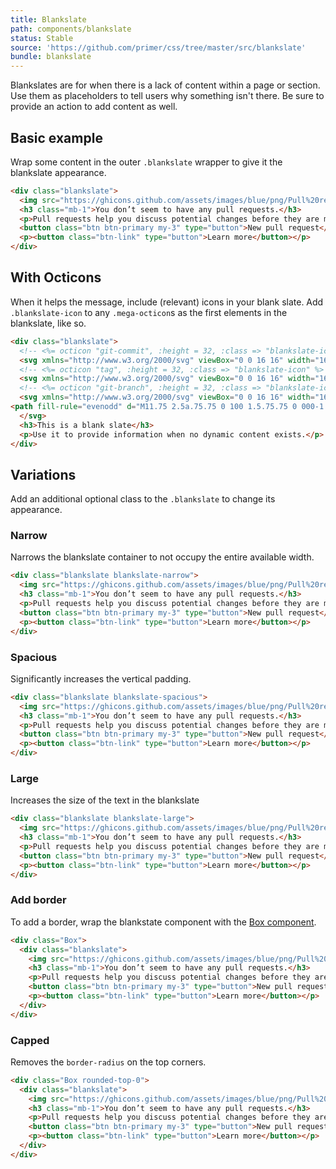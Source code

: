 ```yaml
---
title: Blankslate
path: components/blankslate
status: Stable
source: 'https://github.com/primer/css/tree/master/src/blankslate'
bundle: blankslate
---
```


Blankslates are for when there is a lack of content within a page or section. Use them as placeholders to tell users why something isn't there. Be sure to provide an action to add content as well.

## Basic example

Wrap some content in the outer `.blankslate` wrapper to give it the blankslate appearance.

```html live
<div class="blankslate">
  <img src="https://ghicons.github.com/assets/images/blue/png/Pull%20request.png" alt="" class="mb-3" />
  <h3 class="mb-1">You don’t seem to have any pull requests.</h3>
  <p>Pull requests help you discuss potential changes before they are merged into the base branch.</p>
  <button class="btn btn-primary my-3" type="button">New pull request</button>
  <p><button class="btn-link" type="button">Learn more</button></p>
</div>
```

## With Octicons

When it helps the message, include (relevant) icons in your blank slate. Add `.blankslate-icon` to any `.mega-octicon`s as the first elements in the blankslate, like so.

```html live
<div class="blankslate">
  <!-- <%= octicon "git-commit", :height = 32, :class => "blankslate-icon" %> -->
  <svg xmlns="http://www.w3.org/2000/svg" viewBox="0 0 16 16" width="16" height="16" class="octicon octicon-git-commit blankslate-icon" aria-hidden="true"><path fill-rule="evenodd" d="M10.5 7.75a2.5 2.5 0 11-5 0 2.5 2.5 0 015 0zm1.43.75a4.002 4.002 0 01-7.86 0H.75a.75.75 0 110-1.5h3.32a4.001 4.001 0 017.86 0h3.32a.75.75 0 110 1.5h-3.32z"></path></svg>
  <!-- <%= octicon "tag", :height = 32, :class => "blankslate-icon" %> -->
  <svg xmlns="http://www.w3.org/2000/svg" viewBox="0 0 16 16" width="16" height="16" class="octicon octicon-tag blankslate-icon" aria-hidden="true"><path fill-rule="evenodd" d="M2.5 7.775V2.75a.25.25 0 01.25-.25h5.025a.25.25 0 01.177.073l6.25 6.25a.25.25 0 010 .354l-5.025 5.025a.25.25 0 01-.354 0l-6.25-6.25a.25.25 0 01-.073-.177zm-1.5 0V2.75C1 1.784 1.784 1 2.75 1h5.025c.464 0 .91.184 1.238.513l6.25 6.25a1.75 1.75 0 010 2.474l-5.026 5.026a1.75 1.75 0 01-2.474 0l-6.25-6.25A1.75 1.75 0 011 7.775zM6 5a1 1 0 100 2 1 1 0 000-2z"></path></svg>
  <!-- <%= octicon "git-branch", :height = 32, :class => "blankslate-icon" %> -->
  <svg xmlns="http://www.w3.org/2000/svg" viewBox="0 0 16 16" width="16" height="16" class="octicon octicon-git-branch blankslate-icon" aria-hidden="true">
<path fill-rule="evenodd" d="M11.75 2.5a.75.75 0 100 1.5.75.75 0 000-1.5zm-2.25.75a2.25 2.25 0 113 2.122V6A2.5 2.5 0 0110 8.5H6a1 1 0 00-1 1v1.128a2.251 2.251 0 11-1.5 0V5.372a2.25 2.25 0 111.5 0v1.836A2.492 2.492 0 016 7h4a1 1 0 001-1v-.628A2.25 2.25 0 019.5 3.25zM4.25 12a.75.75 0 100 1.5.75.75 0 000-1.5zM3.5 3.25a.75.75 0 111.5 0 .75.75 0 01-1.5 0z"></path>
  </svg>
  <h3>This is a blank slate</h3>
  <p>Use it to provide information when no dynamic content exists.</p>
</div>
```

## Variations

Add an additional optional class to the `.blankslate` to change its appearance.

### Narrow

Narrows the blankslate container to not occupy the entire available width.

```html live
<div class="blankslate blankslate-narrow">
  <img src="https://ghicons.github.com/assets/images/blue/png/Pull%20request.png" alt="" class="mb-3" />
  <h3 class="mb-1">You don’t seem to have any pull requests.</h3>
  <p>Pull requests help you discuss potential changes before they are merged into the base branch.</p>
  <button class="btn btn-primary my-3" type="button">New pull request</button>
  <p><button class="btn-link" type="button">Learn more</button></p>
</div>
```

### Spacious

Significantly increases the vertical padding.

```html live
<div class="blankslate blankslate-spacious">
  <img src="https://ghicons.github.com/assets/images/blue/png/Pull%20request.png" alt="" class="mb-3" />
  <h3 class="mb-1">You don’t seem to have any pull requests.</h3>
  <p>Pull requests help you discuss potential changes before they are merged into the base branch.</p>
  <button class="btn btn-primary my-3" type="button">New pull request</button>
  <p><button class="btn-link" type="button">Learn more</button></p>
</div>
```

### Large

Increases the size of the text in the blankslate

```html live
<div class="blankslate blankslate-large">
  <img src="https://ghicons.github.com/assets/images/blue/png/Pull%20request.png" alt="" class="mb-3" />
  <h3 class="mb-1">You don’t seem to have any pull requests.</h3>
  <p>Pull requests help you discuss potential changes before they are merged into the base branch.</p>
  <button class="btn btn-primary my-3" type="button">New pull request</button>
  <p><button class="btn-link" type="button">Learn more</button></p>
</div>
```

### Add border

To add a border, wrap the blankstate component with the [Box component](/components/box).

```html live
<div class="Box">
  <div class="blankslate">
    <img src="https://ghicons.github.com/assets/images/blue/png/Pull%20request.png" alt="" class="mb-3" />
    <h3 class="mb-1">You don’t seem to have any pull requests.</h3>
    <p>Pull requests help you discuss potential changes before they are merged into the base branch.</p>
    <button class="btn btn-primary my-3" type="button">New pull request</button>
    <p><button class="btn-link" type="button">Learn more</button></p>
  </div>
</div>
```

### Capped

Removes the `border-radius` on the top corners.

```html live
<div class="Box rounded-top-0">
  <div class="blankslate">
    <img src="https://ghicons.github.com/assets/images/blue/png/Pull%20request.png" alt="" class="mb-3" />
    <h3 class="mb-1">You don’t seem to have any pull requests.</h3>
    <p>Pull requests help you discuss potential changes before they are merged into the base branch.</p>
    <button class="btn btn-primary my-3" type="button">New pull request</button>
    <p><button class="btn-link" type="button">Learn more</button></p>
  </div>
</div>
```

